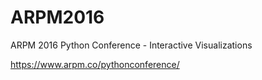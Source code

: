 # ARPM2016
ARPM 2016 Python Conference - Interactive Visualizations

https://www.arpm.co/pythonconference/
